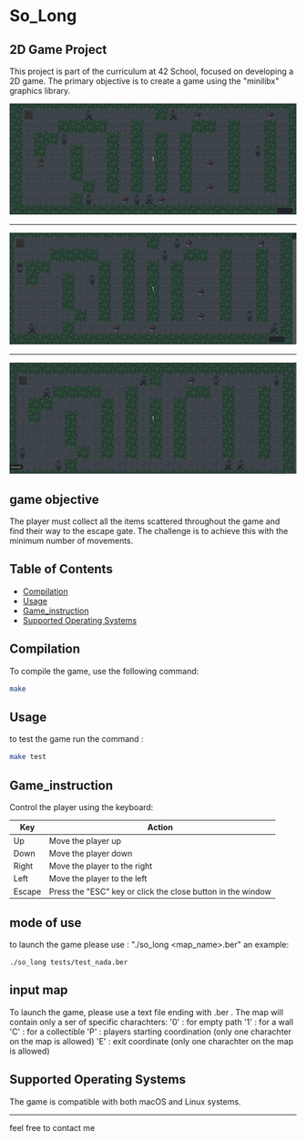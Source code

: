 # So_Long

## 2D Game Project

This project is part of the curriculum at 42 School, focused on developing a 2D game. The primary objective is to create a game using the "minilibx" graphics library.

![Playmode](tests/bob_play.gif)

---

![bob_lost](tests/bob_lost.gif)

---

![bob_win](tests/bob_win.gif)
## game objective 

The player must collect all the items scattered throughout the game and find their way to the escape gate. The challenge is to achieve this with the minimum number of movements.

## Table of Contents

- [Compilation](#Compilation)
- [Usage](#usage)
- [Game_instruction](#Game_instruction)
- [Supported Operating Systems](#OS)

## Compilation

To compile the game, use the following command:

```bash
make
```

## Usage

to test the game run the command :

```bash
make test
```

## Game_instruction

Control the player using the keyboard:

| Key        | Action                           |
|------------|----------------------------------|
| Up         | Move the player up               |
| Down       | Move the player down             |
| Right      | Move the player to the right     |
| Left       | Move the player to the left      |
| Escape     | Press the "ESC" key or click the close button in the window |

## mode of use

to launch the game please use : "./so_long <map_name>.ber"
an example: 

```shell
./so_long tests/test_nada.ber
```

## input map

To launch the game, please use a text file ending with .ber . The map will contain only a ser of specific charachters: 
'0' : for empty path
'1' : for a wall
'C' : for a collectible
'P' : players starting coordination (only one charachter on the map is allowed)
'E' : exit coordinate (only one charachter on the map is allowed)

## Supported Operating Systems

The game is compatible with both macOS and Linux systems.

---

feel free to contact me
